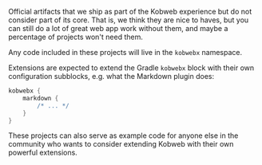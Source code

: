Official artifacts that we ship as part of the Kobweb experience but do not consider part of its core. That is, we think
they are nice to haves, but you can still do a lot of great web app work without them, and maybe a percentage of
projects won't need them.

Any code included in these projects will live in the `kobwebx` namespace.

Extensions are expected to extend the Gradle `kobwebx` block with their own
configuration subblocks, e.g. what the Markdown plugin does:

```groovy
kobwebx {
    markdown {
        /* ... */
    }
}
```

These projects can also serve as example code for anyone else in the community who wants to consider extending Kobweb
with their own powerful extensions.